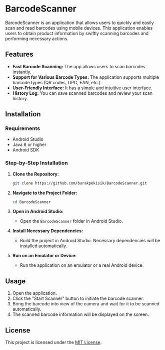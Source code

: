 # BarcodeScanner

BarcodeScanner is an application that allows users to quickly and easily scan and read barcodes using mobile devices. This application enables users to obtain product information by swiftly scanning barcodes and performing necessary actions.

## Features

- **Fast Barcode Scanning:** The app allows users to scan barcodes instantly.
- **Support for Various Barcode Types:** The application supports multiple barcode types (QR codes, UPC, EAN, etc.).
- **User-Friendly Interface:** It has a simple and intuitive user interface.
- **History Log:** You can save scanned barcodes and review your scan history.

## Installation

### Requirements

- Android Studio
- Java 8 or higher
- Android SDK

### Step-by-Step Installation

1. **Clone the Repository:**
   ```bash
   git clone https://github.com/burakpekisik/BarcodeScanner.git
   ```

2. **Navigate to the Project Folder:**
   ```bash
   cd BarcodeScanner
   ```

3. **Open in Android Studio:**
   - Open the `BarcodeScanner` folder in Android Studio.

4. **Install Necessary Dependencies:**
   - Build the project in Android Studio. Necessary dependencies will be installed automatically.

5. **Run on an Emulator or Device:**
   - Run the application on an emulator or a real Android device.

## Usage

1. Open the application.
2. Click the "Start Scanner" button to initiate the barcode scanner.
3. Bring the barcode into view of the camera and wait for it to be scanned automatically.
4. The scanned barcode information will be displayed on the screen.

## License

This project is licensed under the [MIT License](LICENSE).
